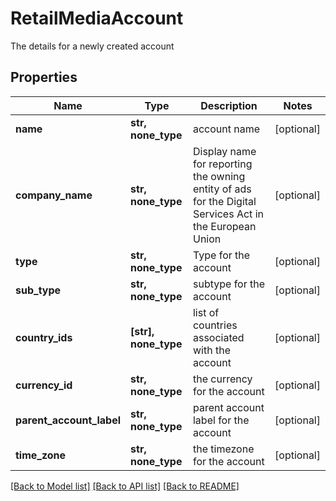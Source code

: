 # RetailMediaAccount

The details for a newly created account

## Properties
Name | Type | Description | Notes
------------ | ------------- | ------------- | -------------
**name** | **str, none_type** | account name | [optional] 
**company_name** | **str, none_type** | Display name for reporting the owning entity of ads for the Digital Services Act in the European Union | [optional] 
**type** | **str, none_type** | Type for the account | [optional] 
**sub_type** | **str, none_type** | subtype for the account | [optional] 
**country_ids** | **[str], none_type** | list of countries associated with the account | [optional] 
**currency_id** | **str, none_type** | the currency for the account | [optional] 
**parent_account_label** | **str, none_type** | parent account label for the account | [optional] 
**time_zone** | **str, none_type** | the timezone for the account | [optional] 

[[Back to Model list]](../README.md#documentation-for-models) [[Back to API list]](../README.md#documentation-for-api-endpoints) [[Back to README]](../README.md)



